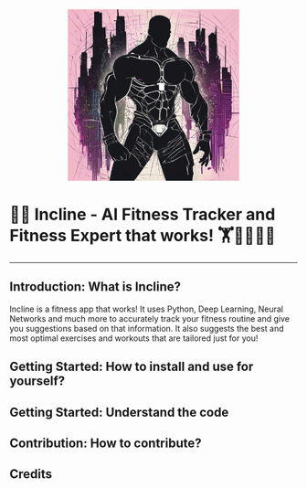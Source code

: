 <div align="center"><img width="300" height="300" src="logo.png" /></div>

# 💪🦾 Incline - AI Fitness Tracker and Fitness Expert that works! 🏋🏋️‍♂️🏋️‍♀️

---

## Introduction: What is Incline?

Incline is a fitness app that works! It uses Python, Deep Learning, Neural Networks and much more to accurately track your fitness routine and give you suggestions based on that information. It also suggests the best and most optimal exercises and workouts that are tailored just for you!

## Getting Started: How to install and use for yourself?

## Getting Started: Understand the code

## Contribution: How to contribute?

## Credits
